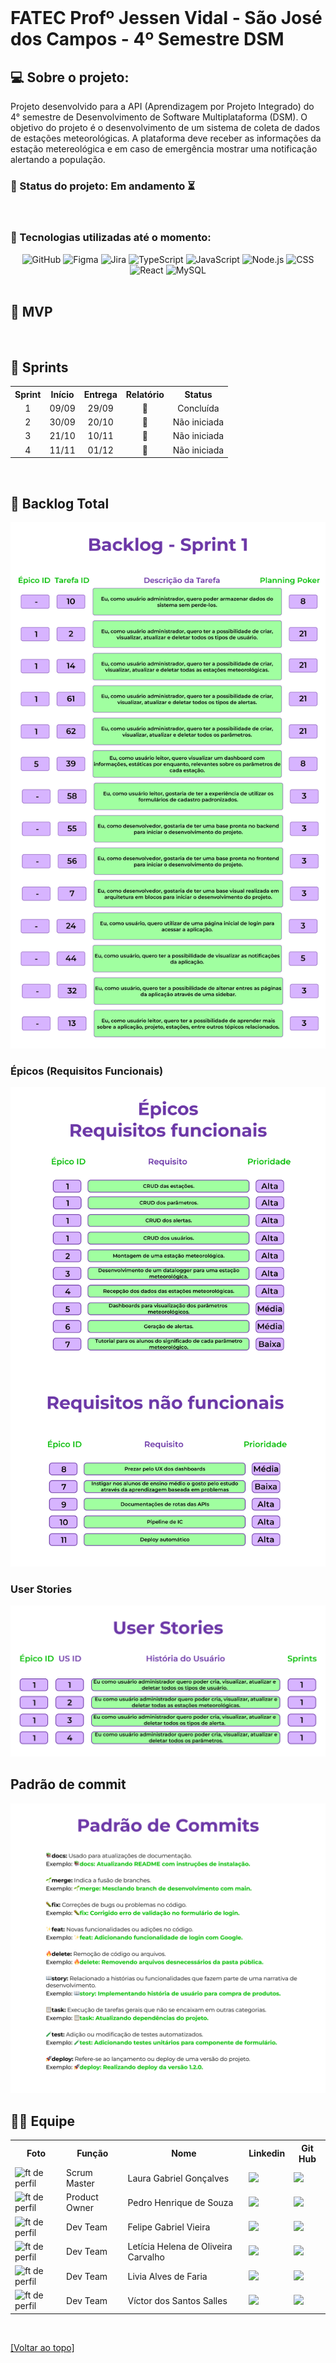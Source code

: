 <!-- Para melhor visualização do código, tire a quebra de linha automatica. -->
<br id="topo">

<h1> FATEC Profº Jessen Vidal - São José dos Campos - 4º Semestre DSM </h1>

<span id="sobre">
    
<h2> 💻 Sobre o projeto: </h2>
Projeto desenvolvido para a API (Aprendizagem por Projeto Integrado) do 4° semestre de Desenvolvimento de Software Multiplataforma (DSM). O objetivo do projeto é o desenvolvimento de um sistema de coleta de dados de estações meteorológicas. A plataforma deve receber as informações da estação metereológica e em caso de emergência mostrar uma notificação alertando a população.

<br>

<h3> 📌 Status do projeto: Em andamento ⏳ </h3>

<br>

<span id="ferramentas">
    
<h3> 👾 Tecnologias utilizadas até o momento: </h3>

<div align="center">
<img src="https://img.shields.io/badge/GitHub-6D39A8?style=for-the-badge&logo=github&logoColor=white" alt="GitHub">
<img src="https://img.shields.io/badge/Figma-6D39A8?style=for-the-badge&logo=figma&logoColor=white" alt="Figma">
<img src="https://img.shields.io/badge/Jira-6D39A8?style=for-the-badge&logo=jira&logoColor=white" alt="Jira">
<img src="https://img.shields.io/badge/TypeScript-6D39A8?style=for-the-badge&logo=typescript&logoColor=white" alt="TypeScript">
<img src="https://img.shields.io/badge/JavaScript-6D39A8?style=for-the-badge&logo=javascript&logoColor=white" alt="JavaScript">
<img src="https://img.shields.io/badge/Node.js-6D39A8?style=for-the-badge&logo=nodedotjs&logoColor=white" alt="Node.js">
<img src="https://img.shields.io/badge/CSS-6D39A8?style=for-the-badge&logo=css3&logoColor=white" alt="CSS">
<img src="https://img.shields.io/badge/React-6D39A8?style=for-the-badge&logo=react&logoColor=white" alt="React">
<img src="https://img.shields.io/badge/MySQL-6D39A8?style=for-the-badge&logo=mysql&logoColor=white" alt="MySQL">
</div>

<br>

<h2> 🎯 MVP </h2>

<br>

<span id="entregas">
    
<h2> 🚩 Sprints </h2>

<table >
    <tr>
        <th> Sprint </th>
        <th> Início </th>
        <th> Entrega </th>
        <th> Relatório </th>
        <th> Status </th>
    </tr>
    <tr align="center">
        <td> 1 </td>
        <td> 09/09 </td>
        <td> 29/09 </td>
        <td> 🚧 </td>
        <td> Concluída</td>
    </tr>
     <tr align="center">
        <td> 2 </td>
        <td> 30/09 </td>
        <td> 20/10 </td>
        <td> 🚧 </td>
        <td> Não iniciada </td>
    </tr>
     <tr align="center">
        <td> 3 </td>
        <td> 21/10 </td>
        <td> 10/11 </td>
        <td> 🚧 </td>
        <td> Não iniciada </td>
    </tr>
     <tr align="center">
        <td> 4 </td>
        <td> 11/11 </td>
        <td> 01/12 </td>
        <td> 🚧 </td>
        <td> Não iniciada </td>
    </tr>
</table>

<br>

<span id="backlog">
    
<h2> 📓 Backlog Total </h2>
<img src="./docs/BacklogSprint1.png"/>

<h3> Épicos (Requisitos Funcionais) </h3>
<img src="./docs/Epicos.png"/> 

<h3> User Stories </h3>
<img src="./docs/UserStories.png"/>
<br>

<h2> Padrão de commit </h2>
<img src="./docs/PadraoCommit.png"

<br>

<span id="equipe">

<h2> 👨‍💻 Equipe </h2>
    
<table>
    <tr>
        <th> Foto </th>
        <th> Função </th>
        <th> Nome </th>
        <th> Linkedin </th>
        <th> Git Hub </th>
    </tr>
    <tr>
        <td> <img src="https://avatars.githubusercontent.com/u/125418833?v=4" alt="ft de perfil" height="32px" width="32px"> </td>
        <td> Scrum Master </td>
        <td> Laura Gabriel Gonçalves </td>
        <td> <a href="https://www.linkedin.com/in/eulauragabriel"> <img src='https://img.shields.io/badge/LinkedIn-0077B5?style=for-the-badge&logo=linkedin&logoColor=white&color=6D39A8'/> </a> </td>
        <td> <a href="https://github.com/eulauragabriel"> <img src='https://img.shields.io/badge/GitHub-100000?style=for-the-badge&logo=github&logoColor=white&color=6D39A8'/> </a> </td>
    </tr>
    <tr>
          <td> <img src="https://avatars.githubusercontent.com/u/125457676?v=4" alt="ft de perfil" height="32px" width="32px"> </td>
          <td> Product Owner </td>
          <td> Pedro Henrique de Souza </td>
          <td> <a href="https://www.linkedin.com/in/pedro-henrique-de-souza-128484214/"> <img src='https://img.shields.io/badge/LinkedIn-0077B5?style=for-the-badge&logo=linkedin&logoColor=white&color=6D39A8'/> </a> </td>
          <td> <a href="https://github.com/Pedryn"> <img src='https://img.shields.io/badge/GitHub-100000?style=for-the-badge&logo=github&logoColor=white&color=6D39A8'/> </a> </td>
      </tr>
    <tr>
        <td><img src="https://avatars.githubusercontent.com/u/126176991?v=4" alt="ft de perfil" height="32px" width="32px"> </td>
        <td> Dev Team </td>
        <td> Felipe Gabriel Vieira </td>
        <td> <a href="https://www.linkedin.com/in/velipefieira/"> <img src='https://img.shields.io/badge/LinkedIn-0077B5?style=for-the-badge&logo=linkedin&logoColor=white&color=6D39A8'/> </a> </td>
        <td> <a href="https://github.com/velipefieira"> <img src='https://img.shields.io/badge/GitHub-100000?style=for-the-badge&logo=github&logoColor=white&color=6D39A8'/> </a> </td>
    </tr>
  <tr>
     <td> <img src="https://avatars.githubusercontent.com/u/110743347?v=4" alt="ft de perfil" height="32px" width="32px"> </td>
          <td> Dev Team </td>
          <td> Letícia Helena de Oliveira Carvalho </td>
          <td> <a href="https://www.linkedin.com/in/letícia-helena-carvalho"> <img src='https://img.shields.io/badge/LinkedIn-0077B5?style=for-the-badge&logo=linkedin&logoColor=white&color=6D39A8'/> </a> </td>
    <td> <a href="https://github.com/leticiacarvalho04"> <img src='https://img.shields.io/badge/GitHub-100000?style=for-the-badge&logo=github&logoColor=white&color=6D39A8'/> </a> </td>
    </tr>
  </tr>
    <tr>
        <td> <img src="https://avatars.githubusercontent.com/u/126177124?v=4" alt="ft de perfil" height="32px" width="32px"> </td>
        <td> Dev Team </td>
        <td> Livia Alves de Faria </td>
        <td> <a href="https://www.linkedin.com/in/livialvs"> <img src='https://img.shields.io/badge/LinkedIn-0077B5?style=for-the-badge&logo=linkedin&logoColor=white&color=6D39A8'/> </a> </td>
        <td> <a href="https://github.com/livialvs"> <img src='https://img.shields.io/badge/GitHub-100000?style=for-the-badge&logo=github&logoColor=white&color=6D39A8'/> </a> </td>
    </tr>
    <tr>
        <td> <img src="https://avatars.githubusercontent.com/u/100814132?v=4" alt="ft de perfil" height="32px" width="32px"> </td>
        <td> Dev Team </td>
        <td> Víctor dos Santos Salles </td>
        <td> <a href="https://www.linkedin.com/in/victor-salles-4a6554275"> <img src='https://img.shields.io/badge/LinkedIn-0077B5?style=for-the-badge&logo=linkedin&logoColor=white&color=6D39A8'/> </a> </td>
        <td> <a href="https://github.com/VictorSantos18"> <img src='https://img.shields.io/badge/GitHub-100000?style=for-the-badge&logo=github&logoColor=white&color=6D39A8'/> </a> </td>
    </tr>
</table>
    
<br>

<a href="#topo">[Voltar ao topo]</a>
